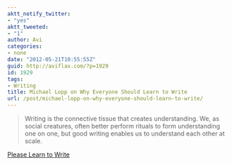 ```yaml
---
aktt_notify_twitter:
- "yes"
aktt_tweeted:
- "1"
author: Avi
categories:
- none
date: "2012-05-21T10:55:55Z"
guid: http://aviflax.com/?p=1929
id: 1929
tags:
- Writing
title: Michael Lopp on Why Everyone Should Learn to Write
url: /post/michael-lopp-on-why-everyone-should-learn-to-write/
---
```

<blockquote cite="http://www.randsinrepose.com/archives/2012/05/16/please_learn_to_write.html">
  <p>
    Writing is the connective tissue that creates understanding. We, as social creatures, often better perform rituals to form understanding one on one, but good writing enables us to understand each other at scale.
  </p>
</blockquote>

[Please Learn to Write](http://www.randsinrepose.com/archives/2012/05/16/please_learn_to_write.html)